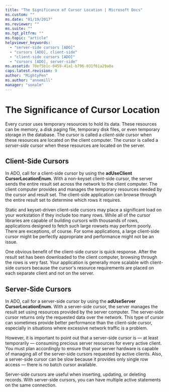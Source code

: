 ```yaml
---
title: "The Significance of Cursor Location | Microsoft Docs"
ms.custom: ""
ms.date: "01/19/2017"
ms.reviewer: ""
ms.suite: ""
ms.tgt_pltfrm: ""
ms.topic: "article"
helpviewer_keywords: 
  - "server-side cursors [ADO]"
  - "cursors [ADO], client-side"
  - "client-side cursors [ADO]"
  - "cursors [ADO], server-side"
ms.assetid: 70ef5b1c-0459-41a1-b796-031f61a29a8a
caps.latest.revision: 9
author: "MightyPen"
ms.author: "annemill"
manager: "sonalm"
---
```

# The Significance of Cursor Location
Every cursor uses temporary resources to hold its data. These resources can be memory, a disk paging file, temporary disk files, or even temporary storage in the database. The cursor is called a *client-side* cursor when these resources are located on the client computer. The cursor is called a *server-side* cursor when these resources are located on the server.  
  
## Client-Side Cursors  
 In ADO, call for a client-side cursor by using the **adUseClient CursorLocationEnum.** With a non-keyset client-side cursor, the server sends the entire result set across the network to the client computer. The client computer provides and manages the temporary resources needed by the cursor and result set. The client-side application can browse through the entire result set to determine which rows it requires.  
  
 Static and keyset-driven client-side cursors may place a significant load on your workstation if they include too many rows. While all of the cursor libraries are capable of building cursors with thousands of rows, applications designed to fetch such large rowsets may perform poorly. There are exceptions, of course. For some applications, a large client-side cursor might be perfectly appropriate and performance might not be an issue.  
  
 One obvious benefit of the client-side cursor is quick response. After the result set has been downloaded to the client computer, browsing through the rows is very fast. Your application is generally more scalable with client-side cursors because the cursor's resource requirements are placed on each separate client and not on the server.  
  
## Server-Side Cursors  
 In ADO, call for a server-side cursor by using the **adUseServer CursorLocationEnum.** With a server-side cursor, the server manages the result set using resources provided by the server computer. The server-side cursor returns only the requested data over the network. This type of cursor can sometimes provide better performance than the client-side cursor, especially in situations where excessive network traffic is a problem.  
  
 However, it is important to point out that a server-side cursor is — at least temporarily — consuming precious server resources for every active client. You must plan accordingly to ensure that your server hardware is capable of managing all of the server-side cursors requested by active clients. Also, a server-side cursor can be slow because it provides only single row access — there is no batch cursor available.  
  
 Server-side cursors are useful when inserting, updating, or deleting records. With server-side cursors, you can have multiple active statements on the same connection.